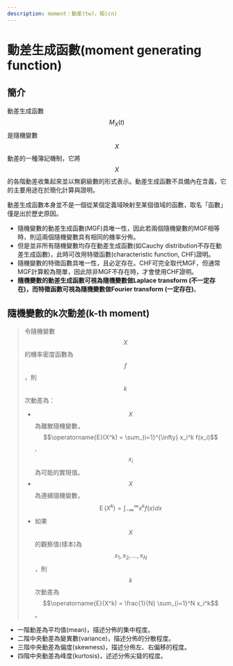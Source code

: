 ```yaml
---
description: moment：動差(tw)，矩(cn)
---
```


# 動差生成函數\(moment generating function\)

## 簡介

動差生成函數$$M_X(t)$$是隨機變數$$X$$動差的一種簿記機制，它將$$X$$的各階動差收集起來並以無窮級數的形式表示。動差生成函數不具備內在含義，它的主要用途在於簡化計算與證明。

動差生成函數本身並不是一個從某個定義域映射至某個值域的函數，取名「函數」僅是出於歷史原因。

* 隨機變數的動差生成函數\(MGF\)具唯一性，因此若兩個隨機變數的MGF相等時，則這兩個隨機變數具有相同的機率分佈。
* 但是並非所有隨機變數均存在動差生成函數\(如Cauchy distribution不存在動差生成函數\)，此時可改用特徵函數\(characteristic function, CHF\)證明。
* 隨機變數的特徵函數具唯一性，且必定存在。CHF可完全取代MGF，但通常MGF計算較為簡單，因此除非MGF不存在時，才會使用CHF證明。
* **隨機變數的動差生成函數可視為隨機變數做Laplace transform \(不一定存在\)，而特徵函數可視為隨機變數做Fourier transform \(一定存在\)**。

## 隨機變數的k次動差\(k-th moment\)



> 令隨機變數$$X$$的機率密度函數為$$f$$，則$$k$$次動差為：
>
> * $$X$$為離散隨機變數，$$\operatorname{E}(X^k) = \sum_{i=1}^{\infty} x_i^k f(x_i)$$, $$x_i$$為可能的實現值。
> * $$X$$為連續隨機變數，$$\operatorname{E}(X^k) = \int_{-\infty}^{\infty} x^k f(x)dx$$
> * 如果$$X$$的觀察值\(樣本\)為$$x_1, x_2,\ldots, x_N$$，則$$k$$次動差為$$\operatorname{E}(X^k) = \frac{1}{N} \sum_{i=1}^N x_i^k$$。

*  一階動差為平均值\(mean\)，描述分佈的集中程度。
* 二階中央動差為變異數\(variance\)，描述分佈的分散程度。
* 三階中央動差為偏度\(skewness\)，描述分佈左、右偏移的程度。
* 四階中央動差為峰度\(kurtosis\)，述述分佈尖聳的程度。









